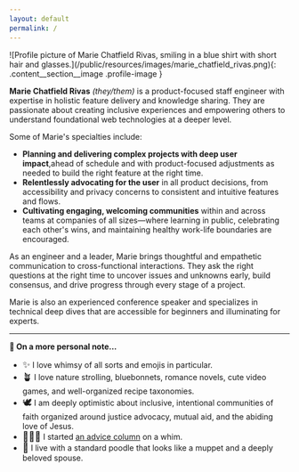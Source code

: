 ```yaml
---
layout: default
permalink: /
---
```


<div class="content__section">
  <div class="content__section__media align-center" markdown="block">
![Profile picture of Marie Chatfield Rivas, smiling in a blue shirt with short hair and glasses.](/public/resources/images/marie_chatfield_rivas.png){: .content__section__image .profile-image }
  </div>
  <div class="content__section__text content__section__text--align-title" markdown="block">

**Marie Chatfield Rivas** _(they/them)_ is a product-focused staff engineer with expertise in holistic feature delivery and knowledge sharing. They are passionate about creating inclusive experiences and empowering others to understand foundational web technologies at a deeper level.

Some of Marie's specialties include:

- **Planning and delivering complex projects with deep user impact**,ahead of schedule and with product-focused adjustments as needed to build the right feature at the right time.
- **Relentlessly advocating for the user** in all product decisions, from accessibility and privacy concerns to consistent and intuitive features and flows.
- **Cultivating engaging, welcoming communities** within and across teams at companies of all sizes—where learning in public, celebrating each other's wins, and maintaining healthy work-life boundaries are encouraged.

As an engineer and a leader, Marie brings thoughtful and empathetic communication to cross-functional interactions. They ask the right questions at the right time to uncover issues and unknowns early, build consensus, and drive progress through every stage of a project.

Marie is also an experienced conference speaker and specializes in technical deep dives that are accessible for beginners and illuminating for experts.

</div>
</div>

<div class="content__section">
<div class="align-center readable" markdown="block">
<hr class="spacer--lg" />

**👋 On a more personal note...**

<ul class="subtle-list">
  <li><big>✨</big> I love whimsy of all sorts and emojis in particular.</li>
  <li><big>🪴</big> I love nature strolling, bluebonnets, romance novels, cute video games, and well-organized recipe taxonomies.</li>
  <li><big>🕊</big> I am deeply optimistic about inclusive, intentional communities of faith organized around justice advocacy, mutual aid, and the abiding love of Jesus.</li>
  <li><big>💁🏻‍♀️</big> I started <a href="https://dear.mariechatfield.com">an advice column</a> on a whim.</li>
  <li><big>🐻</big> I live with a standard poodle that looks like a muppet and a deeply beloved spouse.</li>
</ul>
</div>
</div>
